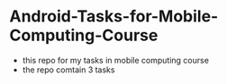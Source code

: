 # Android-Tasks-for-Mobile-Computing-Course
* this repo for my tasks in mobile computing course 
* the repo comtain 3 tasks
